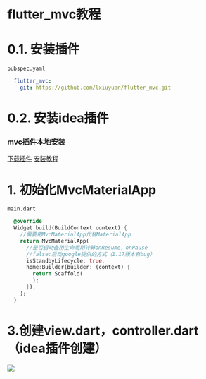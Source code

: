 # flutter_mvc教程

# 0.1. 安装插件
`pubspec.yaml`
```yaml
  flutter_mvc:
    git: https://github.com/lxiuyuan/flutter_mvc.git
```

# 0.2. 安装idea插件
### mvc插件本地安装
[下载插件](https://github.com/lxiuyuan/flutter_mvc/raw/master/plugin/flutter_mvc.zip)
[安装教程](https://www.jianshu.com/p/ba154b1518ec)<br/>

# 1. 初始化MvcMaterialApp
`main.dart`
```Dart
  @override
  Widget build(BuildContext context) {
    //需要用MvcMaterialApp代替MaterialApp
    return MvcMaterialApp(
      //是否启动备用生命周期计算onResume，onPause
      //false:启动google提供的方式（1.17版本有bug）
      isStandbyLifecycle: true,
      home:Builder(builder: (context) {
        return Scaffold(
        );
      }),
    );
  }
```

# 3.创建view.dart，controller.dart（idea插件创建）

![](https://gitee.com/dingjinyuandroid_admin/wsy_gys/blob/master/app/src/main/res/mipmap-xxhdpi/icon_blue_add__.png)
